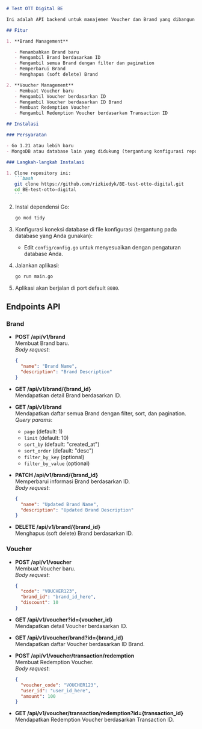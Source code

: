````markdown
# Test OTT Digital BE

Ini adalah API backend untuk manajemen Voucher dan Brand yang dibangun menggunakan framework [Gin](https://github.com/gin-gonic/gin) dan Go.

## Fitur

1. **Brand Management**

   - Menambahkan Brand baru
   - Mengambil Brand berdasarkan ID
   - Mengambil semua Brand dengan filter dan pagination
   - Memperbarui Brand
   - Menghapus (soft delete) Brand

2. **Voucher Management**
   - Membuat Voucher baru
   - Mengambil Voucher berdasarkan ID
   - Mengambil Voucher berdasarkan ID Brand
   - Membuat Redemption Voucher
   - Mengambil Redemption Voucher berdasarkan Transaction ID

## Instalasi

### Persyaratan

- Go 1.21 atau lebih baru
- MongoDB atau database lain yang didukung (tergantung konfigurasi repository dan service)

### Langkah-langkah Instalasi

1. Clone repository ini:
   ```bash
   git clone https://github.com/rizkiedyk/BE-test-otto-digital.git
   cd BE-test-otto-digital
   ```
````

2. Instal dependensi Go:

   ```bash
   go mod tidy
   ```

3. Konfigurasi koneksi database di file konfigurasi (tergantung pada database yang Anda gunakan):

   - Edit `config/config.go` untuk menyesuaikan dengan pengaturan database Anda.

4. Jalankan aplikasi:

   ```bash
   go run main.go
   ```

5. Aplikasi akan berjalan di port default `8080`.

## Endpoints API

### Brand

- **POST /api/v1/brand**  
  Membuat Brand baru.  
  _Body request_:

  ```json
  {
    "name": "Brand Name",
    "description": "Brand Description"
  }
  ```

- **GET /api/v1/brand/{brand_id}**  
  Mendapatkan detail Brand berdasarkan ID.

- **GET /api/v1/brand**  
  Mendapatkan daftar semua Brand dengan filter, sort, dan pagination.  
  _Query params_:

  - `page` (default: 1)
  - `limit` (default: 10)
  - `sort_by` (default: "created_at")
  - `sort_order` (default: "desc")
  - `filter_by_key` (optional)
  - `filter_by_value` (optional)

- **PATCH /api/v1/brand/{brand_id}**  
  Memperbarui informasi Brand berdasarkan ID.  
  _Body request_:

  ```json
  {
    "name": "Updated Brand Name",
    "description": "Updated Brand Description"
  }
  ```

- **DELETE /api/v1/brand/{brand_id}**  
  Menghapus (soft delete) Brand berdasarkan ID.

### Voucher

- **POST /api/v1/voucher**  
  Membuat Voucher baru.  
  _Body request_:

  ```json
  {
    "code": "VOUCHER123",
    "brand_id": "brand_id_here",
    "discount": 10
  }
  ```

- **GET /api/v1/voucher?id={voucher_id}**  
  Mendapatkan detail Voucher berdasarkan ID.

- **GET /api/v1/voucher/brand?id={brand_id}**  
  Mendapatkan daftar Voucher berdasarkan ID Brand.

- **POST /api/v1/voucher/transaction/redemption**  
  Membuat Redemption Voucher.  
  _Body request_:

  ```json
  {
    "voucher_code": "VOUCHER123",
    "user_id": "user_id_here",
    "amount": 100
  }
  ```

- **GET /api/v1/voucher/transaction/redemption?id={transaction_id}**  
  Mendapatkan Redemption Voucher berdasarkan Transaction ID.
